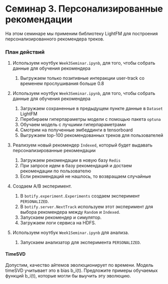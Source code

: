 # Семинар 3. Персонализированные рекомендации

На этом семинаре мы применим библиотеку LightFM для построения персонализированного рекомендера треков. 

### План действий

1. Используем ноутбук `Week3Seminar.ipynb`, для того, чтобы собрать данные для обучения рекомендера
    1. Выгружаем только позитивные интеракции user-track со временем прослушивания больше 0.8
        
2.  Используем ноутбук `Week3Seminar.ipynb`, для того, чтобы собрать данные для обучения рекомендера
    1. Загружаем сохраненные в предыдущем пункте данные в `Dataset` LightFM
    2. Перебираем гиперпараметры модели с помощью пакета `optuna`
    3. Обучаем модель с лучшими гиперпараметрами
    4. Смотрим на полученные эмбеддинги в tensorboard
    5. Выгружаем top-100 рекомендованных треков для пользователей
    
3. Реализуем новый рекомендер `Indexed`, который будет выдавать персонализированные рекомендации
    1. Загружаем рекомендации в новую базу `Redis`
    2. При запросе идем в базу рекомендаций и достаем рекомендации по пользователю
    3. Если рекомендаций не нашлось, то возвращаем случайные
    
3. Создаем A/B эксперимент.
    1. В `botify.experiment.Experiments` создаем эксперимент `PERSONALIZED`.
    2. В `botify.server.NextTrack` используем этот эксперимент для выбора рекомендера между `Random` и `Indexed`.
    3. Запускаем рекомендер и симулятор.
    4. Загружаем логи сервиса на HDFS.
   
4. Используем ноутбук `Week1Seminar.ipynb` для анализа.
    1. Запускаем анализатор для эксперимента `PERSONALIZED`.

#### TimeSVD

Допустим, качество айтемов эволюционирует по времени. Модель timeSVD учитывает это в bias b_i(t). Предложите примеры обучаемых функций b_i(t), которые могли бы выучить эту эволюцию.